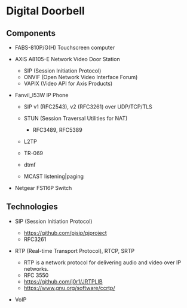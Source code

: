 # Digital Doorbell

## Components
- FABS-810P/G(H)		Touchscreen computer

- AXIS A8105-E 			Network	Video Door Station
	- SIP	(Session Initiation Protocol)
	- ONVIF	(Open Network Video Interface Forum)
	- VAPIX	(Video API for Axis Products)

- Fanvil_I53W			IP Phone
	- SIP v1 (RFC2543), v2 (RFC3261) over UDP/TCP/TLS
	- STUN (Session Traversal Utilities for NAT)
		- RFC3489, RFC5389

	- L2TP
	- TR-069
	- dtmf
	- MCAST listening|paging

- Netgear FS116P		Switch


## Technologies
- SIP (Session Initiation Protocol)
	- https://github.com/pjsip/pjproject
	- RFC3261


- RTP (Real-time Transport Protocol), RTCP, SRTP
	- RTP is a network protocol for delivering audio and video over IP networks.
	- RFC 3550
	- https://github.com/j0r1/JRTPLIB
	- https://www.gnu.org/software/ccrtp/

- VoIP
